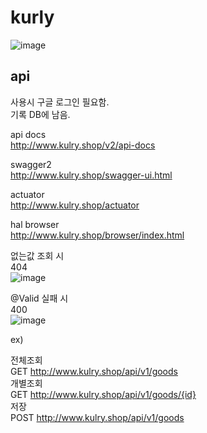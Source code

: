 # kurly

![image](https://user-images.githubusercontent.com/46153703/115948416-38baff80-a509-11eb-8b28-11650ff9542d.png)

## api

사용시 구글 로그인 필요함.  
기록 DB에 남음.  

api docs  
http://www.kulry.shop/v2/api-docs  

swagger2  
http://www.kulry.shop/swagger-ui.html  

actuator  
http://www.kulry.shop/actuator  

hal browser  
http://www.kulry.shop/browser/index.html  

없는값 조회 시  
404  
![image](https://user-images.githubusercontent.com/46153703/115948557-a8c98580-a509-11eb-985e-d53c514a156e.png)  

@Valid 실패 시  
400  
![image](https://user-images.githubusercontent.com/46153703/115948602-f514c580-a509-11eb-866a-ca6bef91a586.png)  

ex)  

전체조회  
GET http://www.kulry.shop/api/v1/goods  
개별조회  
GET http://www.kulry.shop/api/v1/goods/{id}  
저장  
POST http://www.kulry.shop/api/v1/goods  
